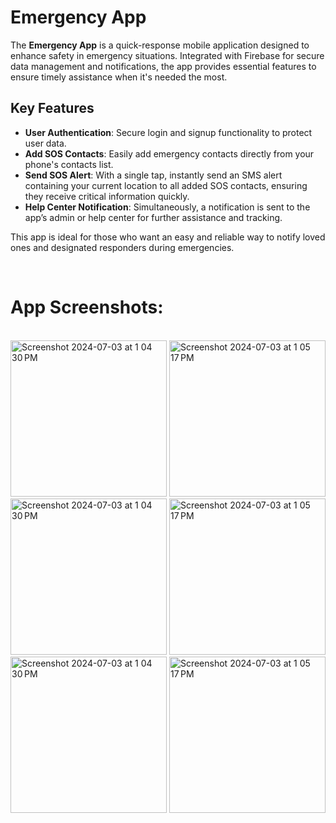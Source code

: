 <h1>Emergency App</h1>

<p>The <strong>Emergency App</strong> is a quick-response mobile application designed to enhance safety in emergency situations. Integrated with Firebase for secure data management and notifications, the app provides essential features to ensure timely assistance when it's needed the most.</p>

<h2>Key Features</h2>

<ul>
  <li><strong>User Authentication</strong>: Secure login and signup functionality to protect user data.</li>
  <li><strong>Add SOS Contacts</strong>: Easily add emergency contacts directly from your phone's contacts list.</li>
  <li><strong>Send SOS Alert</strong>: With a single tap, instantly send an SMS alert containing your current location to all added SOS contacts, ensuring they receive critical information quickly.</li>
  <li><strong>Help Center Notification</strong>: Simultaneously, a notification is sent to the app’s admin or help center for further assistance and tracking.</li>
</ul>

<p>This app is ideal for those who want an easy and reliable way to notify loved ones and designated responders during emergencies.</p>

<br>
<h1>App Screenshots:</h1>
<br>
<img width="250" alt="Screenshot 2024-07-03 at 1 04 30 PM" src="https://github.com/user-attachments/assets/b9b15f6a-acb3-4a1b-98a6-10f095d97760">
<img width="250" alt="Screenshot 2024-07-03 at 1 05 17 PM" src="https://github.com/user-attachments/assets/7e81ffd4-8330-4948-b330-5853338339f7">

<img width="250" alt="Screenshot 2024-07-03 at 1 04 30 PM" src="https://github.com/user-attachments/assets/80601520-9559-42e5-9066-2c1b9ebc473a">
<img width="250" alt="Screenshot 2024-07-03 at 1 05 17 PM" src="https://github.com/user-attachments/assets/4423b0ed-814c-498a-a627-8245f5e142b0">

<img width="250" alt="Screenshot 2024-07-03 at 1 04 30 PM" src="https://github.com/user-attachments/assets/7ac1b229-0019-4daf-9a7c-72c71ed9e326">
<img width="250" alt="Screenshot 2024-07-03 at 1 05 17 PM" src="https://github.com/user-attachments/assets/04934d04-b509-470b-9c95-4fd4fc7be680">




